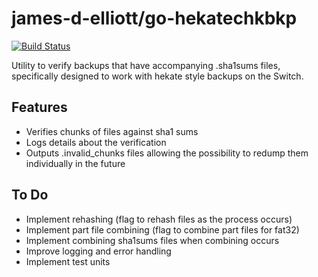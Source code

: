 # james-d-elliott/go-hekatechkbkp
[![Build Status](https://travis-ci.com/james-d-elliott/go-hekatechkbkp.svg?branch=master)](https://travis-ci.com/james-d-elliott/go-hekatechkbkp)

Utility to verify backups that have accompanying .sha1sums files, specifically designed to work with hekate style backups on the Switch.

## Features

- Verifies chunks of files against sha1 sums
- Logs details about the verification
- Outputs .invalid_chunks files allowing the possibility to redump them individually in the future

## To Do

- Implement rehashing (flag to rehash files as the process occurs)
- Implement part file combining (flag to combine part files for fat32)
- Implement combining sha1sums files when combining occurs
- Improve logging and error handling
- Implement test units